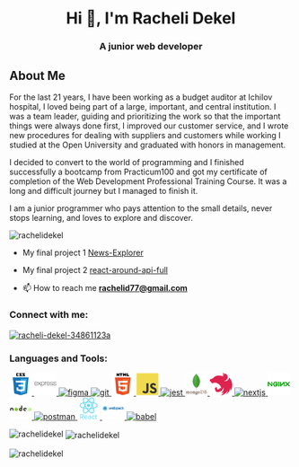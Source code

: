 <h1 align="center">Hi 👋, I'm Racheli Dekel</h1>
<h3 align="center">A junior web developer</h3>

## About Me

For the last 21 years, I have been working as a budget auditor at Ichilov hospital, I loved being part of a large, important, and central institution.
I was a team leader, guiding and prioritizing the work so that the important things were always done first, I improved our customer service, and I wrote new procedures for dealing with suppliers and customers while working I studied at the Open University and graduated with honors in management.

I decided to convert to the world of programming and I finished successfully a bootcamp from Practicum100 and got my certificate of completion of the Web Development Professional Training Course. It was a long and difficult journey but I managed to finish it. 

I am a junior programmer who pays attention to the small details, never stops learning, and loves to explore and discover.

<p align="left"> <img src="https://komarev.com/ghpvc/?username=rachelidekel&label=Profile%20views&color=0e75b6&style=flat" alt="rachelidekel" /> </p>

- My final project 1 [News-Explorer](https://github.com/Rachelidekel/news-explorer-frontend)

- My final project 2 [react-around-api-full](https://github.com/Rachelidekel/react-around-api-full)

- 📫 How to reach me **rachelid77@gmail.com**

<h3 align="left">Connect with me:</h3>
<p align="left">
<a href="https://linkedin.com/in/racheli-dekel-34861123a" target="blank"><img align="center" src="https://raw.githubusercontent.com/rahuldkjain/github-profile-readme-generator/master/src/images/icons/Social/linked-in-alt.svg" alt="racheli-dekel-34861123a" height="30" width="40" /></a>
</p>

<h3 align="left">Languages and Tools:</h3>
<p align="left"> <a href="https://www.w3schools.com/css/" target="_blank" rel="noreferrer"> <img src="https://raw.githubusercontent.com/devicons/devicon/master/icons/css3/css3-original-wordmark.svg" alt="css3" width="40" height="40"/> </a> <a href="https://expressjs.com" target="_blank" rel="noreferrer"> <img src="https://raw.githubusercontent.com/devicons/devicon/master/icons/express/express-original-wordmark.svg" alt="express" width="40" height="40"/> </a> <a href="https://www.figma.com/" target="_blank" rel="noreferrer"> <img src="https://www.vectorlogo.zone/logos/figma/figma-icon.svg" alt="figma" width="40" height="40"/> </a> <a href="https://git-scm.com/" target="_blank" rel="noreferrer"> <img src="https://www.vectorlogo.zone/logos/git-scm/git-scm-icon.svg" alt="git" width="40" height="40"/> </a> <a href="https://www.w3.org/html/" target="_blank" rel="noreferrer"> <img src="https://raw.githubusercontent.com/devicons/devicon/master/icons/html5/html5-original-wordmark.svg" alt="html5" width="40" height="40"/> </a> <a href="https://developer.mozilla.org/en-US/docs/Web/JavaScript" target="_blank" rel="noreferrer"> <img src="https://raw.githubusercontent.com/devicons/devicon/master/icons/javascript/javascript-original.svg" alt="javascript" width="40" height="40"/> </a> <a href="https://jestjs.io" target="_blank" rel="noreferrer"> <img src="https://www.vectorlogo.zone/logos/jestjsio/jestjsio-icon.svg" alt="jest" width="40" height="40"/> </a> <a href="https://www.mongodb.com/" target="_blank" rel="noreferrer"> <img src="https://raw.githubusercontent.com/devicons/devicon/master/icons/mongodb/mongodb-original-wordmark.svg" alt="mongodb" width="40" height="40"/> </a> <a href="https://nestjs.com/" target="_blank" rel="noreferrer"> <img src="https://raw.githubusercontent.com/devicons/devicon/master/icons/nestjs/nestjs-plain.svg" alt="nestjs" width="40" height="40"/> </a> <a href="https://nextjs.org/" target="_blank" rel="noreferrer"> <img src="https://cdn.worldvectorlogo.com/logos/nextjs-2.svg" alt="nextjs" width="40" height="40"/> </a> <a href="https://www.nginx.com" target="_blank" rel="noreferrer"> <img src="https://raw.githubusercontent.com/devicons/devicon/master/icons/nginx/nginx-original.svg" alt="nginx" width="40" height="40"/> </a> <a href="https://nodejs.org" target="_blank" rel="noreferrer"> <img src="https://raw.githubusercontent.com/devicons/devicon/master/icons/nodejs/nodejs-original-wordmark.svg" alt="nodejs" width="40" height="40"/> </a> <a href="https://postman.com" target="_blank" rel="noreferrer"> <img src="https://www.vectorlogo.zone/logos/getpostman/getpostman-icon.svg" alt="postman" width="40" height="40"/> </a> <a href="https://reactjs.org/" target="_blank" rel="noreferrer"> <img src="https://raw.githubusercontent.com/devicons/devicon/master/icons/react/react-original-wordmark.svg" alt="react" width="40" height="40"/> </a> <a href="https://webpack.js.org" target="_blank" rel="noreferrer"> <img src="https://raw.githubusercontent.com/devicons/devicon/d00d0969292a6569d45b06d3f350f463a0107b0d/icons/webpack/webpack-original-wordmark.svg" alt="webpack" width="40" height="40"/> </a> <a href="https://babeljs.io/" target="_blank" rel="noreferrer"> <img src="https://www.vectorlogo.zone/logos/babeljs/babeljs-icon.svg" alt="babel" width="40" height="40"/> </a> </p>

<p><img align="left" src="https://github-readme-stats.vercel.app/api/top-langs?username=rachelidekel&show_icons=true&locale=en&layout=compact" alt="rachelidekel" /></p>

<p>&nbsp;<img align="center" src="https://github-readme-stats.vercel.app/api?username=rachelidekel&show_icons=true&locale=en" alt="rachelidekel" /></p>

<p><img align="center" src="https://github-readme-streak-stats.herokuapp.com/?user=rachelidekel&" alt="rachelidekel" /></p>
